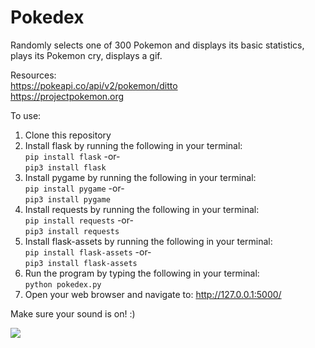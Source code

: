 # Pokedex
Randomly selects one of 300 Pokemon and displays its basic statistics, plays its Pokemon cry, displays a gif.

Resources:<br>
https://pokeapi.co/api/v2/pokemon/ditto<br>
https://projectpokemon.org

To use:
1. Clone this repository
2. Install flask by running the following in your terminal:<br>
    `pip install flask` -or- <br>
    `pip3 install flask`
3. Install pygame by running the following in your terminal:<br>
    `pip install pygame` -or- <br>
    `pip3 install pygame`
4. Install requests by running the following in your terminal:<br>
    `pip install requests` -or- <br>
    `pip3 install requests`
5. Install flask-assets by running the following in your terminal:<br>
    `pip install flask-assets` -or- <br>
    `pip3 install flask-assets`
6. Run the program by typing the following in your terminal:<br>
    `python pokedex.py`
5. Open your web browser and navigate to: http://127.0.0.1:5000/

Make sure your sound is on! :)

<img src="https://i.ibb.co/ygrNbx6/poke-example.png">
